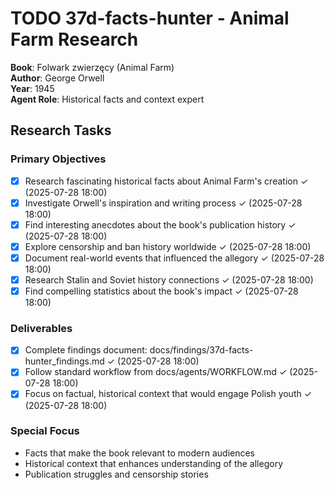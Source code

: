 # TODO 37d-facts-hunter - Animal Farm Research

**Book**: Folwark zwierzęcy (Animal Farm)  
**Author**: George Orwell  
**Year**: 1945  
**Agent Role**: Historical facts and context expert  

## Research Tasks

### Primary Objectives
- [x] Research fascinating historical facts about Animal Farm's creation ✓ (2025-07-28 18:00)
- [x] Investigate Orwell's inspiration and writing process ✓ (2025-07-28 18:00)
- [x] Find interesting anecdotes about the book's publication history ✓ (2025-07-28 18:00)
- [x] Explore censorship and ban history worldwide ✓ (2025-07-28 18:00)
- [x] Document real-world events that influenced the allegory ✓ (2025-07-28 18:00)
- [x] Research Stalin and Soviet history connections ✓ (2025-07-28 18:00)
- [x] Find compelling statistics about the book's impact ✓ (2025-07-28 18:00)

### Deliverables
- [x] Complete findings document: docs/findings/37d-facts-hunter_findings.md ✓ (2025-07-28 18:00)
- [x] Follow standard workflow from docs/agents/WORKFLOW.md ✓ (2025-07-28 18:00)
- [x] Focus on factual, historical context that would engage Polish youth ✓ (2025-07-28 18:00)

### Special Focus
- Facts that make the book relevant to modern audiences
- Historical context that enhances understanding of the allegory
- Publication struggles and censorship stories
